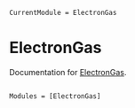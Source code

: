 ```@meta
CurrentModule = ElectronGas
```

# ElectronGas

Documentation for [ElectronGas](https://github.com/numericalEFT/ElectronGas.jl).

```@index
```

```@autodocs
Modules = [ElectronGas]
```
